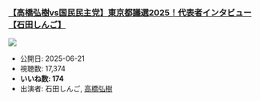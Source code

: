 ### [【高橋弘樹vs国民民主党】東京都議選2025！代表者インタビュー【石田しんご】](https://www.youtube.com/watch?v=1XBXLOl1Vio)
[![](https://img.youtube.com/vi/1XBXLOl1Vio/sddefault.jpg)](https://www.youtube.com/watch?v=1XBXLOl1Vio)
-   公開日: 2025-06-21
-   視聴数: 17,374
-   **いいね数: 174**
-   出演者: 石田しんご, [高橋弘樹](/rehacq_fan/people/高橋弘樹 "wikilink")
